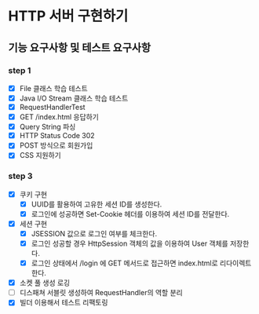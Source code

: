 # HTTP 서버 구현하기

## 기능 요구사항 및 테스트 요구사항
### step 1
- [x] File 클래스 학습 테스트
- [x] Java I/O Stream 클래스 학습 테스트
- [x] RequestHandlerTest
- [x] GET /index.html 응답하기
- [x] Query String 파싱
- [x] HTTP Status Code 302
- [x] POST 방식으로 회원가입
- [x] CSS 지원하기

### step 3
- [x] 쿠키 구현
  - [x] UUID를 활용하여 고유한 세션 ID를 생성한다.
  - [x] 로그인에 성공하면 Set-Cookie 헤더를 이용하여 세션 ID를 전달한다.
- [x] 세션 구현
  - [x] JSESSION 값으로 로그인 여부를 체크한다.
  - [x] 로그인 성공할 경우 HttpSession 객체의 값을 이용하여 User 객체를 저장한다.
  - [x] 로그인 상태에서 /login 에 GET 메서드로 접근하면 index.html로 리다이렉트한다.
  
- [x] 소켓 풀 생성 로깅
- [ ] 디스패쳐 서블릿 생성하여 RequestHandler의 역할 분리
- [x] 빌더 이용해서 테스트 리팩토링